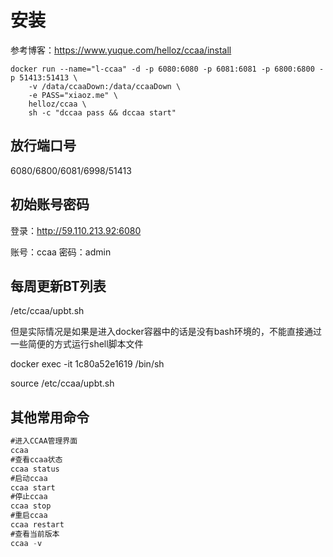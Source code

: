 

# 安装

参考博客：https://www.yuque.com/helloz/ccaa/install

```docker
docker run --name="l-ccaa" -d -p 6080:6080 -p 6081:6081 -p 6800:6800 -p 51413:51413 \
    -v /data/ccaaDown:/data/ccaaDown \
    -e PASS="xiaoz.me" \
    helloz/ccaa \
    sh -c "dccaa pass && dccaa start"
```

## 放行端口号

6080/6800/6081/6998/51413

## 初始账号密码

登录：http://59.110.213.92:6080

账号：ccaa
密码：admin

## 每周更新BT列表

/etc/ccaa/upbt.sh

但是实际情况是如果是进入docker容器中的话是没有bash环境的，不能直接通过一些简便的方式运行shell脚本文件

docker exec -it 1c80a52e1619 /bin/sh

source /etc/ccaa/upbt.sh 

## 其他常用命令

```java
#进入CCAA管理界面
ccaa
#查看ccaa状态
ccaa status
#启动ccaa
ccaa start
#停止ccaa
ccaa stop
#重启ccaa
ccaa restart
#查看当前版本
ccaa -v
```